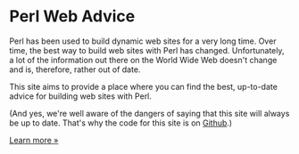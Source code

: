 # Perl Web Advice

Perl has been used to build dynamic web sites for a very long time.
Over time, the best way to build web sites with Perl has changed.
Unfortunately, a lot of the information out there on the World Wide
Web doesn't change and is, therefore, rather out of date.

This site aims to provide a place where you can find the best,
up-to-date advice for building web sites with Perl.

(And yes, we're well aware of the dangers of saying that this site
will always be up to date. That's why the code for this site is on
[Github](https://github.com/davorg/perlwebadvice).)

<p><a class="btn btn-primary btn-lg" href="#">Learn more &raquo;</a></p>
